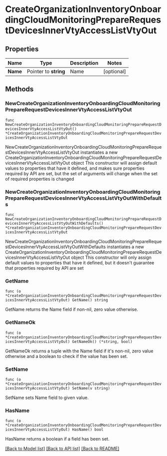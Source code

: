 # CreateOrganizationInventoryOnboardingCloudMonitoringPrepareRequestDevicesInnerVtyAccessListVtyOut

## Properties

Name | Type | Description | Notes
------------ | ------------- | ------------- | -------------
**Name** | Pointer to **string** | Name | [optional] 

## Methods

### NewCreateOrganizationInventoryOnboardingCloudMonitoringPrepareRequestDevicesInnerVtyAccessListVtyOut

`func NewCreateOrganizationInventoryOnboardingCloudMonitoringPrepareRequestDevicesInnerVtyAccessListVtyOut() *CreateOrganizationInventoryOnboardingCloudMonitoringPrepareRequestDevicesInnerVtyAccessListVtyOut`

NewCreateOrganizationInventoryOnboardingCloudMonitoringPrepareRequestDevicesInnerVtyAccessListVtyOut instantiates a new CreateOrganizationInventoryOnboardingCloudMonitoringPrepareRequestDevicesInnerVtyAccessListVtyOut object
This constructor will assign default values to properties that have it defined,
and makes sure properties required by API are set, but the set of arguments
will change when the set of required properties is changed

### NewCreateOrganizationInventoryOnboardingCloudMonitoringPrepareRequestDevicesInnerVtyAccessListVtyOutWithDefaults

`func NewCreateOrganizationInventoryOnboardingCloudMonitoringPrepareRequestDevicesInnerVtyAccessListVtyOutWithDefaults() *CreateOrganizationInventoryOnboardingCloudMonitoringPrepareRequestDevicesInnerVtyAccessListVtyOut`

NewCreateOrganizationInventoryOnboardingCloudMonitoringPrepareRequestDevicesInnerVtyAccessListVtyOutWithDefaults instantiates a new CreateOrganizationInventoryOnboardingCloudMonitoringPrepareRequestDevicesInnerVtyAccessListVtyOut object
This constructor will only assign default values to properties that have it defined,
but it doesn't guarantee that properties required by API are set

### GetName

`func (o *CreateOrganizationInventoryOnboardingCloudMonitoringPrepareRequestDevicesInnerVtyAccessListVtyOut) GetName() string`

GetName returns the Name field if non-nil, zero value otherwise.

### GetNameOk

`func (o *CreateOrganizationInventoryOnboardingCloudMonitoringPrepareRequestDevicesInnerVtyAccessListVtyOut) GetNameOk() (*string, bool)`

GetNameOk returns a tuple with the Name field if it's non-nil, zero value otherwise
and a boolean to check if the value has been set.

### SetName

`func (o *CreateOrganizationInventoryOnboardingCloudMonitoringPrepareRequestDevicesInnerVtyAccessListVtyOut) SetName(v string)`

SetName sets Name field to given value.

### HasName

`func (o *CreateOrganizationInventoryOnboardingCloudMonitoringPrepareRequestDevicesInnerVtyAccessListVtyOut) HasName() bool`

HasName returns a boolean if a field has been set.


[[Back to Model list]](../README.md#documentation-for-models) [[Back to API list]](../README.md#documentation-for-api-endpoints) [[Back to README]](../README.md)


